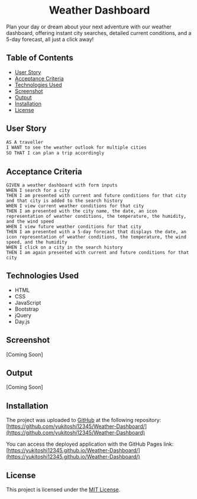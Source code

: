# <h1 align = "center"> Weather Dashboard </h1>
Plan your day or dream about your next adventure with our weather dashboard, offering instant city searches, detailed current conditions, and a 5-day forecast, all just a click away!

## Table of Contents

- [User Story](#user-story)
- [Acceptance Criteria](#acceptance-criteria)
- [Technologies Used](#technologies-used)
- [Screenshot](#screenshot)
- [Output](#output)
- [Installation](#installation)
- [License](#license)


## User Story

```md
AS A traveller
I WANT to see the weather outlook for multiple cities
SO THAT I can plan a trip accordingly
```

## Acceptance Criteria
```
GIVEN a weather dashboard with form inputs
WHEN I search for a city
THEN I am presented with current and future conditions for that city and that city is added to the search history
WHEN I view current weather conditions for that city
THEN I am presented with the city name, the date, an icon representation of weather conditions, the temperature, the humidity, and the wind speed
WHEN I view future weather conditions for that city
THEN I am presented with a 5-day forecast that displays the date, an icon representation of weather conditions, the temperature, the wind speed, and the humidity
WHEN I click on a city in the search history
THEN I am again presented with current and future conditions for that city
```

## Technologies Used
- HTML
- CSS
- JavaScript
- Bootstrap 
- jQuery
- Day.js

## Screenshot

[Coming Soon]

## Output

[Coming Soon]

## Installation
The project was uploaded to [GitHub](https://github.com/) at the following repository:
[https://github.com/yukitoshi12345/Weather-Dashboard/](https://github.com/yukitoshi12345/Weather-Dashboard)

You can access the deployed application with the GitHub Pages link:
[https://yukitoshi12345.github.io/Weather-Dashboard/](https://yukitoshi12345.github.io/Weather-Dashboard/)

## License
This project is licensed under the [MIT License](https://github.com/Yukitoshi12345/Weather-Dashboard/blob/main/LICENSE).